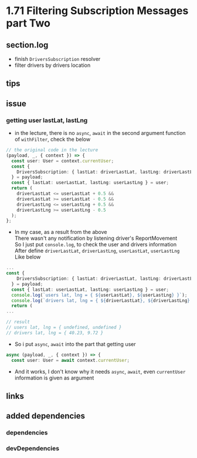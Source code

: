 # 1.71 Filtering Subscription Messages part Two

## section.log

- finish `DriversSubscription` resolver
- filter drivers by drivers location

## tips

## issue

### getting user lastLat, lastLng

- in the lecture, there is no `async`, `await` in the second argument function of `withFilter`, check the below

```typescript
// the original code in the lecture
(payload, _, { context }) => {
  const user: User = context.currentUser;
  const {
    DriversSubscription: { lastLat: driverLastLat, lastLng: driverLastLng }
  } = payload;
  const { lastLat: userLastLat, lastLng: userLastLng } = user;
  return (
    driverLastLat <= userLastLat + 0.5 &&
    driverLastLat >= userLastLat - 0.5 &&
    driverLastLng <= userLastLng + 0.5 &&
    driverLastLng >= userLastLng - 0.5
  );
};
```

- In my case, as a result from the above<br>
  There wasn't any notification by listening driver's ReportMovement<br>
  So I just put `console.log`, to check the user and drivers information<br>
  After define `driverLastLat`, `driverLastLng`, `userLastLat`, `userLastLng`<br>
  Like below

```typescript
...
const {
    DriversSubscription: { lastLat: driverLastLat, lastLng: driverLastLng }
  } = payload;
  const { lastLat: userLastLat, lastLng: userLastLng } = user;
  console.log(`users lat, lng = { ${userLastLat}, ${userLastLng} }`);
  console.log(`drivers lat, lng = { ${driverLastLat}, ${driverLastLng} }`);
  return (
...

// result
// users lat, lng = { undefined, undefined }
// drivers lat, lng = { 40.23, 9.72 }
```

- So i put `async`, `await` into the part that getting user

```typescript
async (payload, _, { context }) => {
  const user: User = await context.currentUser;
```

- And it works, I don't know why it needs `async`, `await`, even `currentUser` information is given as argument

## links

## added dependencies

### dependencies

### devDependencies
